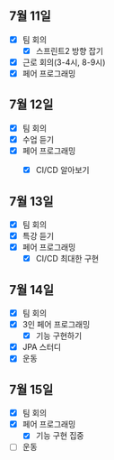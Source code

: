 ## 7월 11일

- [x] 팀 회의
  - [x] 스프린트2 방향 잡기
- [x] 근로 회의(3-4시, 8-9시)
- [x] 페어 프로그래밍

## 7월 12일

- [x] 팀 회의
- [x] 수업 듣기
- [x] 페어 프로그래밍
  - [x] CI/CD 알아보기


## 7월 13일

- [X] 팀 회의
- [X] 특강 듣기
- [X] 페어 프로그래밍
  - [x] CI/CD 최대한 구현

## 7월 14일

- [x] 팀 회의
- [x] 3인 페어 프로그래밍
  - [x] 기능 구현하기
- [x] JPA 스터디
- [x] 운동

## 7월 15일

- [x] 팀 회의
- [x] 페어 프로그래밍
  - [x] 기능 구현 집중
- [ ] 운동
